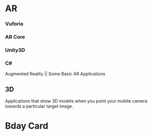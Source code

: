 # AR
### Vuforia
### AR Core
### Unity3D
### C#
Augmented Reality || Some Basic AR Applications


## 3D

Applications that show 3D models when you point your mobile camera towards a particular target image.

# Bday Card
